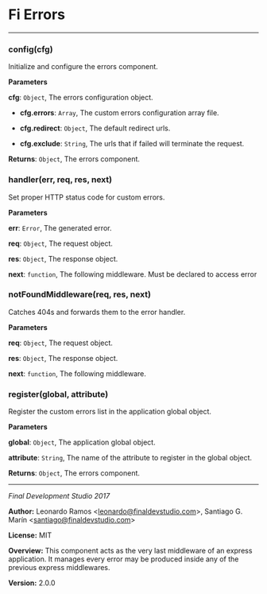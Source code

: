 # Fi Errors


* * *


### config(cfg) 

Initialize and configure the errors component.

**Parameters**

**cfg**: `Object`, The errors configuration object.

 - **cfg.errors**: `Array`, The custom errors configuration array file.

 - **cfg.redirect**: `Object`, The default redirect urls.

 - **cfg.exclude**: `String`, The urls that if failed will terminate the request.

**Returns**: `Object`, The errors component.


### handler(err, req, res, next) 

Set proper HTTP status code for custom errors.

**Parameters**

**err**: `Error`, The generated error.

**req**: `Object`, The request object.

**res**: `Object`, The response object.

**next**: `function`, The following middleware. Must be declared to access error


### notFoundMiddleware(req, res, next) 

Catches 404s and forwards them to the error handler.

**Parameters**

**req**: `Object`, The request object.

**res**: `Object`, The response object.

**next**: `function`, The following middleware.


### register(global, attribute) 

Register the custom errors list in the application global object.

**Parameters**

**global**: `Object`, The application global object.

**attribute**: `String`, The name of the attribute to register in the global object.

**Returns**: `Object`, The errors component.


* * *

*Final Development Studio 2017*

**Author:** Leonardo Ramos &lt;leonardo@finaldevstudio.com&gt;, Santiago G. Marín &lt;santiago@finaldevstudio.com&gt;

**License:** MIT 

**Overview:** This component acts as the very last middleware of an express application. It manages every error may be produced inside any of the previous express middlewares.

**Version:** 2.0.0
